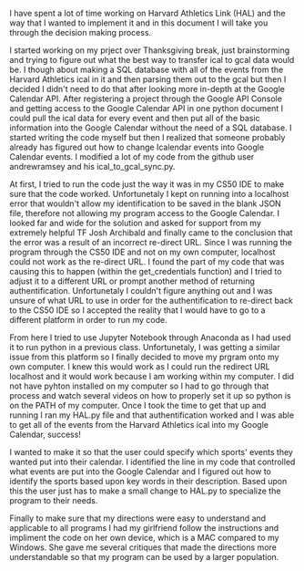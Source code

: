 I have spent a lot of time working on Harvard Athletics Link (HAL) and the way that I wanted to implement it and in this document I will take you
through the decision making process.

I started working on my prject over Thanksgiving break, just brainstorming and trying to figure out what the best way to transfer ical to gcal 
data would be. I though about making a SQL database with all of the events from the Harvard Athletics ical in it and then parsing them out to the gcal
but then I decided I didn't need to do that after looking more in-depth at the Google Calendar API. After registering a project through the
Google API Console and getting access to the Google Calendar API in one python document I could pull the ical data for every event and then
put all of the basic information into the Google Calendar without the need of a SQL database. I started writing the code myself but then I realized that
someone probably already has figured out how to change Icalendar events into Google Calendar events. I modified a lot of my code from the github user andrewramsey and
his ical_to_gcal_sync.py. 

At first, I tried to run the code just the way it was in my CS50 IDE to make sure that the code worked. Unfortunetaly I kept on running into a localhost
error that wouldn't allow my identification to be saved in the blank JSON file, therefore not allowing my program access to the Google Calendar. I looked far and wide
for the solution and asked for support from my extremely helpful TF Josh Archibald and finally came to the conclusion that the error was a result of an incorrect
re-direct URL. Since I was running the program through the CS50 IDE and not on my own computer, localhost could not work as the re-direct URL. I found the part of my code that was causing this to happen (within the get_credentials function)
and I tried to adjust it to a different URL or prompt another method of returning authentification. Unfortunetaly I couldn't figure anything out and I was unsure of 
what URL to use in order for the authentification to re-direct back to the CS50 IDE so I accepted the reality that I would have to go to a different platform in order to 
run my code.

From here I tried to use Jupyter Notebook through Anaconda as I had used it to run python in a previous class. Unfortunetaly, I was getting a similar issue from this platform so I finally decided to move my prgram onto my own computer. I knew this would work as I could run the redirect URL localhost and it would work because I am working within my computer. I did not have pyhton installed on my computer so I had to go through that process and watch several videos on how to properly set it up so python is on the PATH of my computer. Once I took the time to get that up and running I ran my HAL.py file and that authentification worked and I was able to get all of the events from the Harvard Athletics ical into my Google Calendar, success!

I wanted to make it so that the user could specify which sports' events they wanted put into their calendar. I identified the line in my code that controlled what events are put into the Google Calendar and I figured out how to identify the sports based upon key words in their description. Based upon this the user just has to make a small change to HAL.py to specialize the program to their needs.

Finally to make sure that my directions were easy to understand and applicable to all programs I had my girlfriend follow the instructions and impliment the code on her own device, which is a MAC compared to my Windows. She gave me several critiques that made the directions more understandable so that my program can be used by a larger population.
